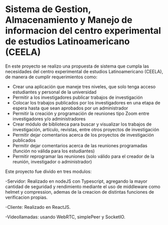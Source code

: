 # Sistema de Gestion, Almacenamiento y Manejo de informacion del centro experimental de estudios Latinoamericano (CEELA)

En este proyecto se realizo una propuesta de sistema que cumpla las necesidades del centro experimental de estudios Latinoamericano (CEELA), de manera de cumplir requerimientos como:

- Crear una aplicación que maneje tres niveles, que solo tenga acceso estudiantes y personal de la universidad
- Permitir a los investigadores publicar trabajos de investigación
- Colocar los trabajos publicados por los investigadores en una etapa de espera hasta que sean aprobados por un administrador
- Permitir la creación y programación de reuniones tipo Zoom entre investigadores y/o administradores
- Crear módulo de biblioteca para buscar y visualizar los trabajos de investigación, artículo, revistas, entre otros proyectos de investigación
- Permitir dejar comentarios acerca de los proyectos de investigación publicados
- Permitir dejar comentarios acerca de las reuniones programadas (función no válida para los estudiantes)
- Permitir reprogramar las reuniones (solo válido para el creador de la reunión, investigador o administrador)

Este proyecto fue divido en tres modulos:

-Servidor: Realizado en nodeJS con Typescript, agregando la mayor cantidad de seguridad y rendimiento mediante el uso de middleware como helmet y compression, ademas de la creacion de distintas funciones de verificacion propias.

-Cliente: Realizado en ReactJS.

-Videollamadas: usando WebRTC, simplePeer y SocketIO.
